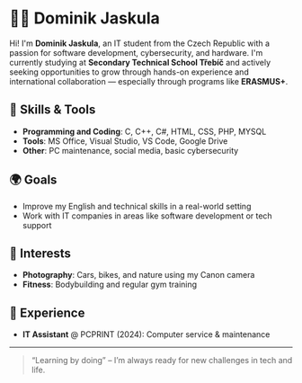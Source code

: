 # 👨‍💻 Dominik Jaskula

Hi! I'm **Dominik Jaskula**, an IT student from the Czech Republic with a passion for software development, cybersecurity, and hardware. I'm currently studying at **Secondary Technical School Třebíč** and actively seeking opportunities to grow through hands-on experience and international collaboration — especially through programs like **ERASMUS+**.

## 🚀 Skills & Tools
- **Programming and Coding**: C, C++, C#, HTML, CSS, PHP, MYSQL
- **Tools**: MS Office, Visual Studio, VS Code, Google Drive
- **Other**: PC maintenance, social media, basic cybersecurity

## 🌍 Goals
- Improve my English and technical skills in a real-world setting
- Work with IT companies in areas like software development or tech support

## 📸 Interests
- **Photography**: Cars, bikes, and nature using my Canon camera
- **Fitness**: Bodybuilding and regular gym training

## 💼 Experience
- **IT Assistant** @ PCPRINT (2024): Computer service & maintenance

---

> “Learning by doing” – I’m always ready for new challenges in tech and life.
